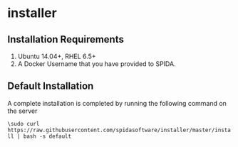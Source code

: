 # installer

Installation Requirements
----------

1. Ubuntu 14.04+, RHEL 6.5+
2. A Docker Username that you have provided to SPIDA.


Default Installation
-------------------

A complete installation is completed by running the following command on the server

`\sudo curl https://raw.githubusercontent.com/spidasoftware/installer/master/install | bash -s default`

